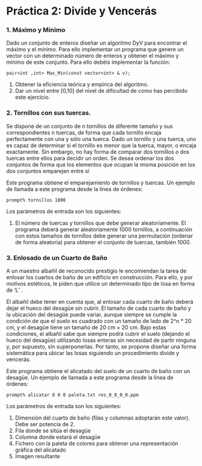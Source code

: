# Práctica 2: Divide y Vencerás

### 1. Máximo y Mínimo
Dado un conjunto de enteros diseñar un algoritmo DyV para encontrar el máximo y el
mínimo. Para ello implementar un programa que genere un vector con un determinado
número de enteros y obtener el máximo y mínimo de este conjunto. Para ello debéis
implementar la función:

```
pair<int ,int> Max_Min(const vector<int> & v);
```

1. Obtener la eficiencia teórica y empírica del algoritmo.
2. Dar un nivel entre [0,10] del nivel de dificultad de como has percibido este ejercicio.

### 2. Tornillos con sus tuercas.
Se dispone de un conjunto de n tornillos de diferente tamaño y sus correspondientes n
tuercas, de forma que cada tornillo encaja perfectamente con una y sólo una tuerca. Dado un
tornillo y una tuerca, uno es capaz de determinar si el tornillo es menor que la tuerca, mayor,
o encaja exactamente. Sin embargo, no hay forma de comparar dos tornillos o dos tuercas
entre ellos para decidir un orden. Se desea ordenar los dos conjuntos de forma que los
elementos que ocupan la misma posición en los dos conjuntos emparejen entre sí

Este programa obtiene el emparejamiento de tornillos y tuercas. Un ejemplo de llamada a este
programa desde la línea de órdenes:

```
prompt% tornillos 1000
```

Los parámetros de entrada son los siguientes:
1. El número de tuercas y tornillos que debe generar aleatoriamente.
El programa deberá generar aleatoriamente 1000 tornillos, a continuación con estos tamaños
de tornillos debe generar una permutación (ordenar de forma aleatoria) para obtener el
conjunto de tuercas, también 1000.

### 3. Enlosado de un Cuarto de Baño
A un maestro albañil de reconocido prestigio le encomiendan la tarea de enlosar los cuartos de baño
de un edificio en construcción. Para ello, y por motivos estéticos, le piden que utilice un determinado
tipo de losa en forma de ‘L’ .

El albañil debe tener en cuenta que, al enlosar cada cuarto de baño deberá dejar el hueco del
desagüe sin cubrir. El tamaño de cada cuarto de baño y la ubicación del desagüe puede variar,
aunque siempre se cumple la condición de que el suelo es cuadrado con un tamaño de lado
de 2^n * 20 cm, y el desagüe tiene un tamaño de 20 cm × 20 cm.
Bajo estas condiciones, el albañil sabe que siempre podrá cubrir el suelo (dejando el hueco del
desagüe) utilizando losas enteras sin necesidad de partir ninguna y, por supuesto, sin
superponerlas. Por tanto, se propone diseñar una forma sistemática para ubicar las losas
siguiendo un procedimiento divide y vencerás.

Este programa obtiene el alicatado del suelo de un cuarto de baño con un desagüe. Un
ejemplo de llamada a este programa desde la línea de órdenes:

```
prompt% alicatar 8 0 0 paleta.txt res_8_8_0_0.ppm
```


Los parámetros de entrada son los siguientes:
1. Dimensión del cuarto de baño (filas y columnas adoptarán este valor). Debe ser
potencia de 2.
2. Fila donde se sitúa el desagüe
3. Columna donde estará el desagüe
4. Fichero con la paleta de colores para obtener una representación gráfica del alicatado
5. Imagen resultante
